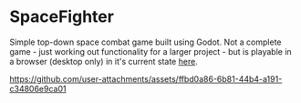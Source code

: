 # SpaceFighter

Simple top-down space combat game built using Godot. Not a complete game - just working out functionality for a larger project - but is playable in a browser (desktop only) in it's current state [here](https://glittering-pavlova-abe475.netlify.app/).

https://github.com/user-attachments/assets/ffbd0a86-6b81-44b4-a191-c34806e9ca01


